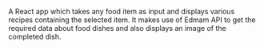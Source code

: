 A React app which takes any food item as input and displays various recipes containing the selected item. It makes use of Edmam API to get the required data about food dishes and also displays an image of the completed dish. 

